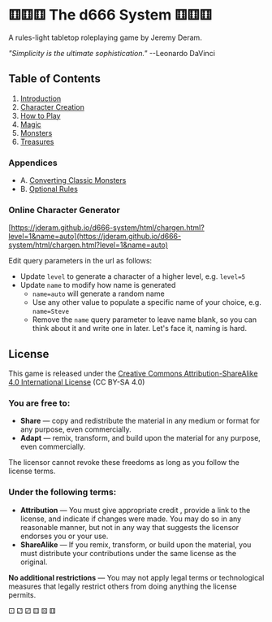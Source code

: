 # ⚅⚅⚅ The d666 System ⚅⚅⚅

A rules-light tabletop roleplaying game by Jeremy Deram.

*"Simplicity is the ultimate sophistication."* --Leonardo DaVinci


## Table of Contents
1. [Introduction](rules/01_introduction.md)
2. [Character Creation](rules/02_character_creation.md)
3. [How to Play](rules/03_how_to_play.md)
4. [Magic](rules/04_magic.md)
5. [Monsters](rules/05_monsters.md)
6. [Treasures](rules/06_treasures.md)

### Appendices
- A. [Converting Classic Monsters](rules/appendix_a_converting_monsters.md)
- B. [Optional Rules](rules/appendix_b_optional_rules.md)

### Online Character Generator
[https://jderam.github.io/d666-system/html/chargen.html?level=1&name=auto](https://jderam.github.io/d666-system/html/chargen.html?level=1&name=auto)

Edit query parameters in the url as follows:
- Update `level` to generate a character of a higher level, e.g. `level=5`
- Update `name` to modify how name is generated
  - `name=auto` will generate a random name
  - Use any other value to populate a specific name of your choice, e.g. `name=Steve`
  - Remove the `name` query parameter to leave name blank, so you can think about it and write one in later. Let's face it, naming is hard.

## License
This game is released under the [Creative Commons Attribution-ShareAlike 4.0 International License](https://creativecommons.org/licenses/by-sa/4.0/) (CC BY-SA 4.0)

### You are free to:
- **Share** — copy and redistribute the material in any medium or format for any purpose, even commercially.
- **Adapt** — remix, transform, and build upon the material for any purpose, even commercially.

The licensor cannot revoke these freedoms as long as you follow the license terms.

### Under the following terms:
- **Attribution** — You must give appropriate credit , provide a link to the license, and indicate if changes were made. You may do so in any reasonable manner, but not in any way that suggests the licensor endorses you or your use.
- **ShareAlike** — If you remix, transform, or build upon the material, you must distribute your contributions under the same license as the original.

**No additional restrictions** — You may not apply legal terms or technological measures that legally restrict others from doing anything the license permits.


⚀ ⚁ ⚂ ⚃ ⚄ ⚅
